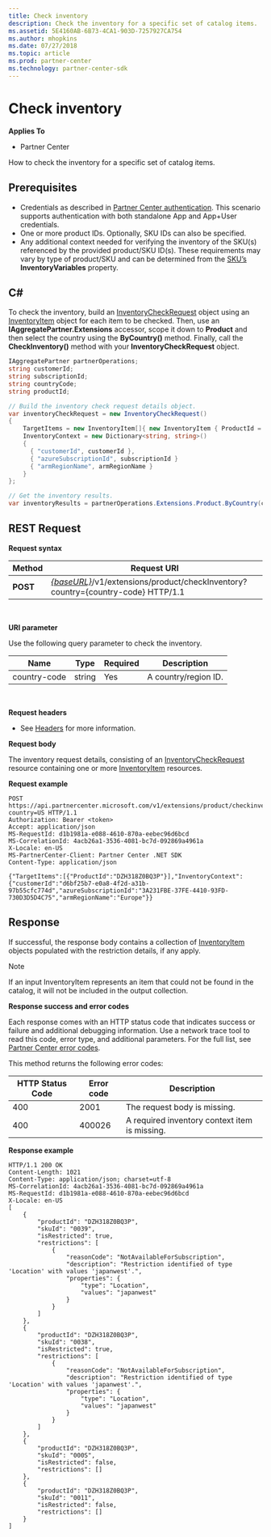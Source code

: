 ```yaml
---
title: Check inventory
description: Check the inventory for a specific set of catalog items.
ms.assetid: 5E4160AB-6B73-4CA1-903D-7257927CA754
ms.author: mhopkins
ms.date: 07/27/2018
ms.topic: article
ms.prod: partner-center
ms.technology: partner-center-sdk
---
```


# Check inventory


**Applies To**

-   Partner Center

How to check the inventory for a specific set of catalog items.

## <span id="Prerequisites"></span><span id="prerequisites"></span><span id="PREREQUISITES"></span>Prerequisites


-   Credentials as described in [Partner Center authentication](partner-center-authentication.md). This scenario supports authentication with both standalone App and App+User credentials.
-   One or more product IDs. Optionally, SKU IDs can also be specified.
-   Any additional context needed for verifying the inventory of the SKU(s) referenced by the provided product/SKU ID(s). These requirements may vary by type of product/SKU and can be determined from the [SKU’s](products.md#sku) **InventoryVariables** property. 

## <span id="C_"></span><span id="c_"></span>C#


To check the inventory, build an [InventoryCheckRequest](products.md#inventorycheckrequest) object using an [InventoryItem](products.md#inventoryitem) object for each item to be checked. Then, use an **IAggregatePartner.Extensions** accessor, scope it down to **Product** and then select the country using the **ByCountry()** method. Finally, call the **CheckInventory()** method with your **InventoryCheckRequest** object.

``` csharp
IAggregatePartner partnerOperations;
string customerId;
string subscriptionId;
string countryCode;
string productId;

// Build the inventory check request details object.
var inventoryCheckRequest = new InventoryCheckRequest()
{
    TargetItems = new InventoryItem[]{ new InventoryItem { ProductId = productId } },
    InventoryContext = new Dictionary<string, string>()
    {
      { "customerId", customerId },
      { "azureSubscriptionId", subscriptionId }
      { "armRegionName", armRegionName }
    }
};

// Get the inventory results.
var inventoryResults = partnerOperations.Extensions.Product.ByCountry(countryCode).CheckInventory(inventoryCheckRequest);
```

## <span id="REST_Request"></span><span id="rest_request"></span><span id="REST_REQUEST"></span>REST Request


**Request syntax**

| Method   | Request URI                                                                                                                              |
|----------|------------------------------------------------------------------------------------------------------------------------------------------|
| **POST** | [*{baseURL}*](partner-center-rest-urls.md)/v1/extensions/product/checkInventory?country={country-code} HTTP/1.1                        |

 

**URI parameter**

Use the following query parameter to check the inventory.

| Name                   | Type     | Required | Description                                                     |
|------------------------|----------|----------|-----------------------------------------------------------------|
| country-code           | string   | Yes      | A country/region ID.                                            |

 

**Request headers**

-   See [Headers](headers.md) for more information.

**Request body**

The inventory request details, consisting of an [InventoryCheckRequest](products.md#inventorycheckrequest) resource containing one or more [InventoryItem](products.md#inventoryitem) resources. 

**Request example**

```
POST https://api.partnercenter.microsoft.com/v1/extensions/product/checkinventory?country=US HTTP/1.1
Authorization: Bearer <token>
Accept: application/json
MS-RequestId: d1b1981a-e088-4610-870a-eebec96d6bcd
MS-CorrelationId: 4acb26a1-3536-4081-bc7d-092869a4961a
X-Locale: en-US
MS-PartnerCenter-Client: Partner Center .NET SDK
Content-Type: application/json

{"TargetItems":[{"ProductId":"DZH318Z0BQ3P"}],"InventoryContext":{"customerId":"d6bf25b7-e0a8-4f2d-a31b-97b55cfc774d","azureSubscriptionId":"3A231FBE-37FE-4410-93FD-730D3D5D4C75","armRegionName":"Europe"}}
```

## <span id="Response"></span><span id="response"></span><span id="RESPONSE"></span>Response


If successful, the response body contains a collection of [InventoryItem](products.md#inventoryitem) objects populated with the restriction details, if any apply.

>[!NOTE]
>If an input InventoryItem represents an item that could not be found in the catalog, it will not be included in the output collection.


**Response success and error codes**

Each response comes with an HTTP status code that indicates success or failure and additional debugging information. Use a network trace tool to read this code, error type, and additional parameters. For the full list, see [Partner Center error codes](error-codes.md).

This method returns the following error codes:

| HTTP Status Code     | Error code   | Description                                                                                               |
|----------------------|--------------|-----------------------------------------------------------------------------------------------------------|
| 400                  | 2001         | The request body is missing.                                                                              |
| 400                  | 400026       | A required inventory context item is missing.                                                             |


**Response example**

```
HTTP/1.1 200 OK
Content-Length: 1021
Content-Type: application/json; charset=utf-8
MS-CorrelationId: 4acb26a1-3536-4081-bc7d-092869a4961a
MS-RequestId: d1b1981a-e088-4610-870a-eebec96d6bcd
X-Locale: en-US
[
    {
        "productId": "DZH318Z0BQ3P",
        "skuId": "0039",
        "isRestricted": true,
        "restrictions": [
            {
                "reasonCode": "NotAvailableForSubscription",
                "description": "Restriction identified of type 'Location' with values 'japanwest'.",
                "properties": {
                    "type": "Location",
                    "values": "japanwest"
                }
            }
        ]
    },
    {
        "productId": "DZH318Z0BQ3P",
        "skuId": "0038",
        "isRestricted": true,
        "restrictions": [
            {
                "reasonCode": "NotAvailableForSubscription",
                "description": "Restriction identified of type 'Location' with values 'japanwest'.",
                "properties": {
                    "type": "Location",
                    "values": "japanwest"
                }
            }
        ]
    },
    {
        "productId": "DZH318Z0BQ3P",
        "skuId": "000S",
        "isRestricted": false,
        "restrictions": []
    },
    {
        "productId": "DZH318Z0BQ3P",
        "skuId": "0011",
        "isRestricted": false,
        "restrictions": []
    }
]
```

 

 




